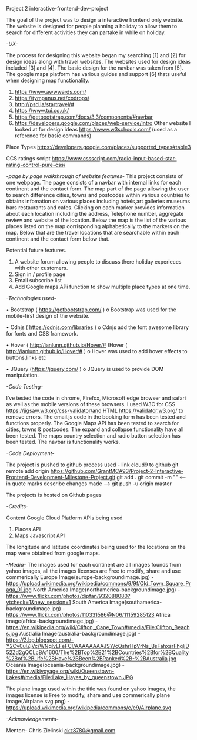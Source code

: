 Project 2 interactive-frontend-dev-project

The goal of the project was to design a interactive frontend only website. The website is designed for people planning a holiday to allow them to search for different activities they can partake in while on holiday.  

*-UX-*

The process for designing this website began my searching [1] and [2] for design ideas along with travel websites. The websites used for design ideas included [3] and [4]. The basic design for the navbar was taken from [5]. The google maps platform has various guides and support [6] thats useful when designing map functionality.
1.	https://www.awwwards.com/
2.	https://tympanus.net/codrops/
3.  http://psd.la/startravel/# 
4.	https://www.tui.co.uk/
5.  https://getbootstrap.com/docs/3.3/components/#navbar
6.  https://developers.google.com/places/web-service/intro
Other website I looked at for design ideas
https://www.w3schools.com/ (used as a reference for basic commands)

Place Types
https://developers.google.com/places/supported_types#table3


CCS ratings script
https://www.cssscript.com/radio-input-based-star-rating-control-pure-css/

*-page by page walkthrough of website features-*
This project consists of one webpage.
The page consists of a navbar with internal links for each continent and the contact form.
The map part of the page allowing the user to search difference cities, towns and postcodes within various countries to obtains infomation on various places including hotels,art galleries museums bars restaurants and cafes. Clicking on each marker provides information about each location including the address, Telephone number, aggregate review and website of the location.   Below the map is the list of the various places listed on the map corrisponding alphabetically to the markers on the map.
Below that are the travel locations that are searchable within each continent and the contact form below that.

Potential future features.
1. A website forum allowing people to discuss there holiday experieces with other customers.
2. Sign in / profile page
3. Email subscribe list
4. Add Google maps APi function to show multiple place types at one time.


*-Technologies used-*

•	Bootstrap ( https://getbootstrap.com/ )
o	Bootstrap was used for the mobile-first design of the website.

•	Cdnjs ( https://cdnjs.com/libraries )
o	Cdnjs add the font awesome library for fonts and CSS framework.

•	Hover ( http://ianlunn.github.io/Hover/# )Hover ( http://ianlunn.github.io/Hover/# )
o	Hover was used to add hover effects to buttons,links etc

•	JQuery (https://jquery.com/ )
o	JQuery is used to provide DOM manipulation.


*-Code Testing-*

I’ve tested the code in chrome, Firefox, Microsoft edge browser and safari as well as the mobile versions of these browsers.
I used W3C for CSS https://jigsaw.w3.org/css-validator/and HTML https://validator.w3.org/ to remove errors.
The email.js code in the booking form has been tested and functions properly.
The Google Maps API has been tested to search for cities, towns & postcodes. 
The expand and collapse functionality have all been tested.
The maps country selection and radio button selection has been tested.
The navbar is functionality works.


*-Code Deployment-*

The project is pushed to github
process used -
link cloud9 to github
git remote add origin https://github.com/GrantMCA93/Project-2-Interactive-Frontend-Development-Milestone-Project.git
git add .
git commit -m "" <-- in quote marks describe changes made -->
git push -u origin master

The projects is hosted on Github pages

*-Credits-*

Content
Google Cloud Platform 
APIs being used
1. Places API
2. Maps Javascript API

The longitude and latitude coordinates being used for the locations on the map were obtained from google maps.


*-Media-*
The images used for each continent are all images founds from yahoo images, all the images licenses are Free to modify, share and use commerically
Europe Image(europe-backgroundimage.jpg) - https://upload.wikimedia.org/wikipedia/commons/9/9f/Old_Town_Square_Praga_01.jpg
North America Image(northamerica-backgroundimage.jpg) - https://www.flickr.com/photos/dipfan/932088080?ytcheck=1&new_session=1
South America Image(southamerica-backgroundimage.jpg) - https://www.flickr.com/photos/110331586@N06/11159285123
Africa image(africa-backgroundimage.jpg) - https://en.wikipedia.org/wiki/Clifton,_Cape_Town#/media/File:Clifton_Beachs.jpg
Australia Image(australia-backgroundimage.jpg) - https://3.bp.blogspot.com/-Y2Cv0ulZjVc/WNglvEFeFCI/AAAAAAAAJSY/cQshrHpVrNs_BsFahxsrFhgljD52Zd2gQCLcB/s1600/The%2BTop%2B21%2BCountries%2Bfor%2BQuality%2Bof%2BLife%2BHave%2BBeen%2BRanked%2B-%2BAustralia.jpg
Oceania Image(oceania-backgroundimage.jpg) - https://en.wikivoyage.org/wiki/Queenstown-Lakes#/media/File:Lake_Hayes_by_queenstown.JPG

The plane image used within the title was found on yahoo images, the images license is Free to modify, share and use commerically
plane image(Airplane.svg.png) - https://upload.wikimedia.org/wikipedia/commons/e/e9/Airplane.svg

*-Acknowledgements-*

Mentor:- Chris Zielinski  ckz8780@gmail.com 




